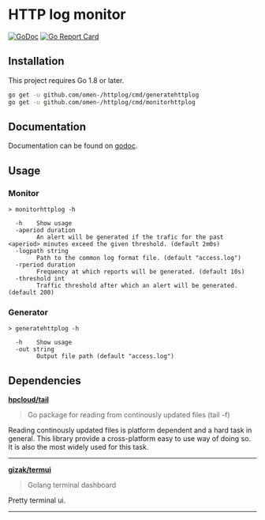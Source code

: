 # HTTP log monitor

[![GoDoc](https://godoc.org/github.com/Omen-/httplog?status.svg)](https://godoc.org/github.com/Omen-/httplog) [![Go Report Card](https://goreportcard.com/badge/github.com/Omen-/httplog)](https://goreportcard.com/report/github.com/Omen-/httplog)

## Installation

This project requires Go 1.8 or later.

```bash
go get -u github.com/omen-/httplog/cmd/generatehttplog
go get -u github.com/omen-/httplog/cmd/monitorhttplog
```

## Documentation

Documentation can be found on [godoc](https://godoc.org/github.com/Omen-/httplog).

## Usage

### Monitor

```
> monitorhttplog -h

  -h	Show usage
  -aperiod duration
    	An alert will be generated if the trafic for the past <aperiod> minutes exceed the given threshold. (default 2m0s)
  -logpath string
    	Path to the common log format file. (default "access.log")
  -rperiod duration
    	Frequency at which reports will be generated. (default 10s)
  -threshold int
    	Traffic threshold after which an alert will be generated. (default 200)
```

### Generator

```
> generatehttplog -h
 
  -h    Show usage
  -out string
        Output file path (default "access.log")
```

## Dependencies

**[hpcloud/tail](https://github.com/hpcloud/tail)**

> Go package for reading from continously updated files (tail -f) 

Reading continously updated files is platform dependent and a hard task in general. This library provide a cross-platform easy to use way of doing so. It is also the most widely used for this task.

---

**[gizak/termui](https://github.com/gizak/termui)**

> Golang terminal dashboard 

Pretty terminal ui.

---

